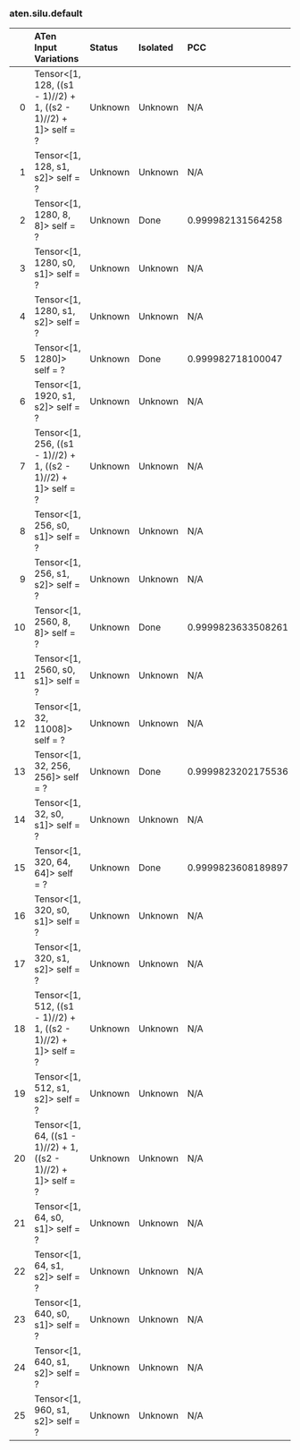 ### aten.silu.default
|    | ATen Input Variations                                           | Status   | Isolated   | PCC                | Host   |
|---:|:----------------------------------------------------------------|:---------|:-----------|:-------------------|:-------|
|  0 | Tensor<[1, 128, ((s1 - 1)//2) + 1, ((s2 - 1)//2) + 1]> self = ? | Unknown  | Unknown    | N/A                | N/A    |
|  1 | Tensor<[1, 128, s1, s2]> self = ?                               | Unknown  | Unknown    | N/A                | N/A    |
|  2 | Tensor<[1, 1280, 8, 8]> self = ?                                | Unknown  | Done       | 0.999982131564258  | 0      |
|  3 | Tensor<[1, 1280, s0, s1]> self = ?                              | Unknown  | Unknown    | N/A                | N/A    |
|  4 | Tensor<[1, 1280, s1, s2]> self = ?                              | Unknown  | Unknown    | N/A                | N/A    |
|  5 | Tensor<[1, 1280]> self = ?                                      | Unknown  | Done       | 0.999982718100047  | 0      |
|  6 | Tensor<[1, 1920, s1, s2]> self = ?                              | Unknown  | Unknown    | N/A                | N/A    |
|  7 | Tensor<[1, 256, ((s1 - 1)//2) + 1, ((s2 - 1)//2) + 1]> self = ? | Unknown  | Unknown    | N/A                | N/A    |
|  8 | Tensor<[1, 256, s0, s1]> self = ?                               | Unknown  | Unknown    | N/A                | N/A    |
|  9 | Tensor<[1, 256, s1, s2]> self = ?                               | Unknown  | Unknown    | N/A                | N/A    |
| 10 | Tensor<[1, 2560, 8, 8]> self = ?                                | Unknown  | Done       | 0.9999823633508261 | 0      |
| 11 | Tensor<[1, 2560, s0, s1]> self = ?                              | Unknown  | Unknown    | N/A                | N/A    |
| 12 | Tensor<[1, 32, 11008]> self = ?                                 | Unknown  | Unknown    | N/A                | N/A    |
| 13 | Tensor<[1, 32, 256, 256]> self = ?                              | Unknown  | Done       | 0.9999823202175536 | 0      |
| 14 | Tensor<[1, 32, s0, s1]> self = ?                                | Unknown  | Unknown    | N/A                | N/A    |
| 15 | Tensor<[1, 320, 64, 64]> self = ?                               | Unknown  | Done       | 0.9999823608189897 | 0      |
| 16 | Tensor<[1, 320, s0, s1]> self = ?                               | Unknown  | Unknown    | N/A                | N/A    |
| 17 | Tensor<[1, 320, s1, s2]> self = ?                               | Unknown  | Unknown    | N/A                | N/A    |
| 18 | Tensor<[1, 512, ((s1 - 1)//2) + 1, ((s2 - 1)//2) + 1]> self = ? | Unknown  | Unknown    | N/A                | N/A    |
| 19 | Tensor<[1, 512, s1, s2]> self = ?                               | Unknown  | Unknown    | N/A                | N/A    |
| 20 | Tensor<[1, 64, ((s1 - 1)//2) + 1, ((s2 - 1)//2) + 1]> self = ?  | Unknown  | Unknown    | N/A                | N/A    |
| 21 | Tensor<[1, 64, s0, s1]> self = ?                                | Unknown  | Unknown    | N/A                | N/A    |
| 22 | Tensor<[1, 64, s1, s2]> self = ?                                | Unknown  | Unknown    | N/A                | N/A    |
| 23 | Tensor<[1, 640, s0, s1]> self = ?                               | Unknown  | Unknown    | N/A                | N/A    |
| 24 | Tensor<[1, 640, s1, s2]> self = ?                               | Unknown  | Unknown    | N/A                | N/A    |
| 25 | Tensor<[1, 960, s1, s2]> self = ?                               | Unknown  | Unknown    | N/A                | N/A    |

